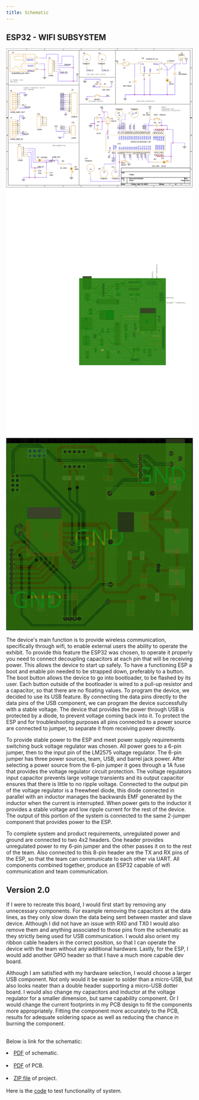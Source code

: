 ```yaml
---
title: Schematic
---
```

## ESP32 - WIFI SUBSYSTEM

![Wifi Subsystem](./subfolder/individualSchematic1.png)
![Top PCB](./subfolder/TopPCB_Luis.png)
![Bottom PCB](./subfolder/BotPCB.png)

The device's main function is to provide wireless communication, specifically through wifi, to enable external users the ability to operate the exhibit. To provide this feature the ESP32 was chosen, to operate it properly you need to connect decoupling capacitors at each pin that will be receiving power. This allows the device to start up safely. To have a functioning ESP a boot and enable pin needed to be strapped down, preferably to a button. The boot button allows the device to go into bootloader, to be flashed by its user. Each button outside of the bootloader is wired to a pull-up resistor and a capacitor, so that there are no floating values. To program the device, we decided to use its USB feature. By connecting the data pins directly to the data pins of the USB component, we can program the device successfully with a stable voltage. The device that provides the power through USB is protected by a diode, to prevent voltage coming back into it. To protect the ESP and for troubleshooting purposes all pins connected to a power source are connected to jumper, to separate it from receiving power directly.

To provide stable power to the ESP and meet power supply requirements switching buck voltage regulator was chosen. All power goes to a 6-pin jumper, then to the input pin of the LM2575 voltage regulator. The 6-pin jumper has three power sources, team, USB, and barrel jack power. After selecting a power source from the 6-pin jumper it goes through a 1A fuse that provides the voltage regulator circuit protection. The voltage regulators input capacitor prevents large voltage transients and its output capacitor ensures that there is little to no ripple voltage. Connected to the output pin of the voltage regulator is a freewheel diode, this diode connected in parallel with an inductor manages the backwards EMF generated by the inductor when the current is interrupted. When power gets to the inductor it provides a stable voltage and low ripple current for the rest of the device. The output of this portion of the system is connected to the same 2-jumper component that provides power to the ESP.

To complete system and product requirements, unregulated power and ground are connected to two 4x2 headers. One header provides unregulated power to my 6-pin jumper and the other passes it on to the rest of the team. Also connected to this 8-pin header are the TX and RX pins of the ESP, so that the team can communicate to each other via UART. All components combined together, produce an ESP32 capable of wifi communication and team communication.

## Version 2.0

If I were to recreate this board, I would first start by removing any unnecessary components. For example removing the capacitors at the data lines, as they only slow down the data being sent between master and slave device. Although I did not have an issue with RX0 and TX0 I would also remove them and anything associated to those pins from the schematic as they strictly being used for USB communication. I would also orient my ribbon cable headers in the correct position, so that I can operate the device with the team without any additional hardware. Lastly, for the ESP, I would add another GPIO header so that I have a much more capable dev board.

Although I am satisfied with my hardware selection, I would choose a larger USB component. Not only would it be easier to solder than a micro-USB, but also looks neater than a double header supporting a micro-USB dotter board. I would also change my capacitors and inductor at the voltage regulator for a smaller dimension, but same capability component. Or I would change the current footprints in my PCB design to fit the components more appropriately. Fitting the component more accurately to the PCB, results for adequate soldering space as well as reducing the chance in burning the component.

<br>Below is link for the schematic:
<br><li>[PDF](./subfolder/individualSchematic.pdf) of schematic.</li>
<br><li>[PDF](./subfolder/TopPCB_Luis.pdf) of PCB.</li>
<br><li>[ZIP file](./subfolder/individualSchematic.zip) of project.</li>
<br>Here is the [code](./subfolder/main.py) to test functionality of system.